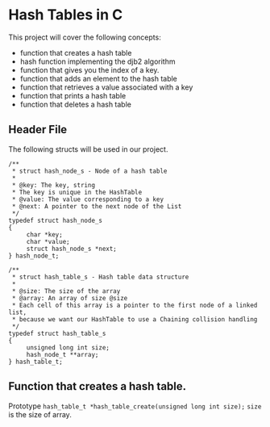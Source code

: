 # Hash Tables in C
This project will cover the following concepts:
* function that creates a hash table
* hash function implementing the djb2 algorithm
* function that gives you the index of a key.
* function that adds an element to the hash table
* function that retrieves a value associated with a key
* function that prints a hash table
* function that deletes a hash table

## Header File
The following structs will be used in our project.
```
/**
 * struct hash_node_s - Node of a hash table
 *
 * @key: The key, string
 * The key is unique in the HashTable
 * @value: The value corresponding to a key
 * @next: A pointer to the next node of the List
 */
typedef struct hash_node_s
{
     char *key;
     char *value;
     struct hash_node_s *next;
} hash_node_t;

/**
 * struct hash_table_s - Hash table data structure
 *
 * @size: The size of the array
 * @array: An array of size @size
 * Each cell of this array is a pointer to the first node of a linked list,
 * because we want our HashTable to use a Chaining collision handling
 */
typedef struct hash_table_s
{
     unsigned long int size;
     hash_node_t **array;
} hash_table_t;
```

## Function that creates a hash table.
Prototype `hash_table_t *hash_table_create(unsigned long int size);`
`size` is the size of array.
